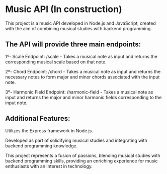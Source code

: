 # Music API (In construction)

This project is a music API developed in Node.js and JavaScript, created with the aim of combining musical studies with backend programming.

## The API will provide three main endpoints:

1º- Scale Endpoint: /scale - Takes a musical note as input and returns the corresponding musical scale based on that note.

2º- Chord Endpoint: /chord - Takes a musical note as input and returns the necessary notes to form major and minor chords associated with the input note.

3º- Harmonic Field Endpoint: /harmonic-field - Takes a musical note as input and returns the major and minor harmonic fields corresponding to the input note.

## Additional Features:

Utilizes the Express framework in Node.js.

Developed as part of solidifying musical studies and integrating with backend programming knowledge.

This project represents a fusion of passions, blending musical studies with backend programming skills, providing an enriching experience for music enthusiasts with an interest in technology.
